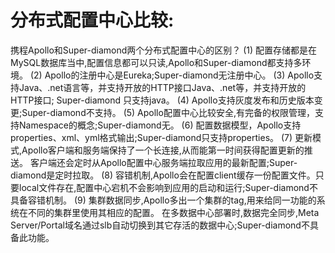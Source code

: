 # 分布式配置中心比较:

携程Apollo和Super-diamond两个分布式配置中心的区别？
  (1) 配置存储都是在MySQL数据库当中,配置信息都可以只读,Apollo和Super-diamond都支持多环境。
  (2) Apollo的注册中心是Eureka;Super-diamond无注册中心。
  (3) Apollo支持Java、.net语言等，并支持开放的HTTP接口Java、.net等，并支持开放的HTTP接口; Super-diamond 只支持java。
  (4) Apollo支持灰度发布和历史版本变更;Super-diamond不支持。
  (5) Apollo配置中心比较安全,有完备的权限管理，支持Namespace的概念;Super-diamond无。
  (6) 配置数据模型，Apollo支持properties、xml、yml格式输出;Super-diamond只支持properties。
  (7) 更新模式,Apollo客户端和服务端保持了一个长连接,从而能第一时间获得配置更新的推送。
      客户端还会定时从Apollo配置中心服务端拉取应用的最新配置;Super-diamond是定时拉取。
  (8) 容错机制,Apollo会在配置client缓存一份配置文件。只要local文件存在,配置中心宕机不会影响到应用的启动和运行;Super-diamond不具备容错机制。
  (9) 集群数据同步,Apollo多出一个集群的tag,用来给同一功能的系统在不同的集群里使用其相应的配置。
      在多数据中心部署时,数据完全同步,Meta Server/Portal域名通过slb自动切换到其它存活的数据中心;Super-diamond不具备此功能。